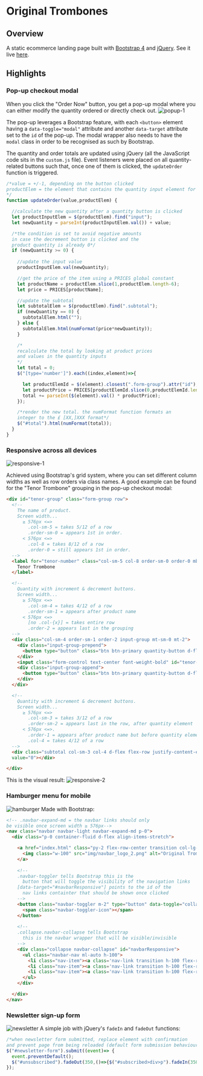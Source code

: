 # Original Trombones

## Overview
A static ecommerce landing page built with [Bootstrap 4](https://getbootstrap.com/docs/4.0/getting-started/introduction/) and [jQuery](https://jquery.com/). See it live [here](http://mihailthebuilder.github.io/original-trombones-v2).

## Highlights

### Pop-up checkout modal
When you click the "Order Now" button, you get a pop-up modal where you can either modify the quantity ordered or directly check out.
![popup-1](./demo/popup_1.gif)

The pop-up leverages a Bootstrap feature, with each `<button>` element having a `data-toggle="modal"` attribute and another `data-target` attribute set to the `id` of the pop-up. The modal wrapper also needs to have the `modal` class in order to be recognised as such by Bootstrap.

The quantity and order totals are updated using jQuery (all the JavaScript code sits in the `custom.js` file). Event listeners were placed on all quantity-related buttons such that, once one of them is clicked, the `updateOrder` function is triggered.
```js
/*value = +/-1, depending on the button clicked
productElem = the element that contains the quantity input element for a given product
*/
function updateOrder(value,productElem) {

  //calculate the new quantity after a quantity button is clicked
  let productInputElem = $(productElem).find("input");
  let newQuantity = parseInt(productInputElem.val()) + value;

  /*the condition is set to avoid negative amounts
  in case the decrement button is clicked and the
  product quantity is already 0*/
  if (newQuantity >= 0) {
    
    //update the input value
    productInputElem.val(newQuantity);

    //get the price of the item using a PRICES global constant
    let productName = productElem.slice(1,productElem.length-6);
    let price = PRICES[productName];

    //update the subtotal
    let subtotalElem = $(productElem).find(".subtotal");
    if (newQuantity == 0) {
      subtotalElem.html("");
    } else {
      subtotalElem.html(numFormat(price*newQuantity));
    }

    /*
    recalculate the total by looking at product prices
    and values in the quantity inputs
    */
    let total = 0;
    $("[type='number']").each((index,element)=>{

      let productElemId = $(element).closest(".form-group").attr("id");
      let productPrice = PRICES[productElemId.slice(0,productElemId.length-6)];
      total += parseInt($(element).val() * productPrice);
    });

    /*render the new total. the numFormat function formats an
    integer to the £ [XX,]XXX format*/
    $("#total").html(numFormat(total));
  }
}
```

### Responsive across all devices
![responsive-1](./demo/responsive_1.gif)

Achieved using Bootstrap's grid system, where you can set different column widths as well as row orders via class names. A good example can be found for the "Tenor Trombone" grouping in the pop-up checkout modal:
```html
<div id="tenor-group" class="form-group row">
  <!--
    The name of product.
    Screen width...
      ≥ 576px <=> 
        .col-sm-5 = takes 5/12 of a row
        .order-sm-0 = appears 1st in order.
      < 576px <=>
        .col-8 = takes 8/12 of a row
        .order-0 = still appears 1st in order.
  -->
  <label for="tenor-number" class="col-sm-5 col-8 order-sm-0 order-0 mb-0 flex-row-center">
    Tenor Trombone
  </label>

  <!--
    Quantity with increment & decrement buttons.
    Screen width...
      ≥ 576px <=>
        .col-sm-4 = takes 4/12 of a row
        .order-sm-1 = appears after product name
      < 576px <=>
        [no .col-{x}] = takes entire row
        .order-2 = appears last in the grouping 
  -->
  <div class="col-sm-4 order-sm-1 order-2 input-group mt-sm-0 mt-2">
    <div class="input-group-prepend">
      <button type="button" class="btn btn-primary quantity-button d-flex flex-row justify-content-center align-items-center font-weight-bold p-0">-</button>
    </div>
    <input class="form-control text-center font-weight-bold" id="tenor-number" name="tenor-number" min="0" value="0" type="number" disabled>
    <div class="input-group-append">
      <button type="button" class="btn btn-primary quantity-button d-flex flex-row justify-content-center align-items-center font-weight-bold p-0">+</button>
    </div>
  </div>

  <!--
    Quantity with increment & decrement buttons.
    Screen width...
      ≥ 576px <=>
        .col-sm-3 = takes 3/12 of a row
        .order-sm-2 = appears last in the row, after quantity element
      < 576px <=>.
        .order-1 = appears after product name but before quantity element
        .col-4 = takes 4/12 of a row
  -->
  <div class="subtotal col-sm-3 col-4 d-flex flex-row justify-content-end align-items-center order-sm-2 order-1"
  value="0"></div>

</div>
```
This is the visual result:
![responsive-2](./demo/responsive_2.gif)

### Hamburger menu for mobile
![hamburger](./demo/hamburger.gif)
Made with Bootstrap:
```html
<!-- .navbar-expand-md = the navbar links should only 
be visible once screen width ≥ 576px-->
<nav class="navbar navbar-light navbar-expand-md p-0">
  <div class="p-0 container-fluid d-flex align-items-stretch">

    <a href="index.html" class="py-2 flex-row-center transition col-lg-3 col-md-5 col-sm-6 col-9">
      <img class="w-100" src="img/navbar_logo_2.png" alt="Original Trombones" title="Original Trombones">
    </a>
    
    <!--
    .navbar-toggler tells Bootstrap this is the
      button that will toggle the visibility of the navigation links
    [data-target="#navbarResponsive"] points to the id of the
      nav links containter that should be shown once clicked
    -->
    <button class="navbar-toggler m-2" type="button" data-toggle="collapse" data-target="#navbarResponsive" aria-controls="navbarSupportedContent" aria-expanded="false" aria-label="Toggle navigation">
      <span class="navbar-toggler-icon"></span>
    </button>
    
    <!--
    .collapse.navbar-collapse tells Bootstrap
      this is the navbar wrapper that will be visible/invisible
    -->
    <div class="collapse navbar-collapse" id="navbarResponsive">
      <ul class="navbar-nav ml-auto h-100">
        <li class="nav-item"><a class='nav-link transition h-100 flex-row-center justify-content-end px-4' href="#feature-list"><span>Features</span></a></li>
        <li class="nav-item"><a class='nav-link transition h-100 flex-row-center justify-content-end px-4' href="#video-section"><span>How it works</span></a></li>
        <li class="nav-item"><a class='nav-link transition h-100 flex-row-center justify-content-end px-4' href="#pricing"><span>Pricing</span></a></li>
      </ul>
    </div>

  </div>
</nav>
``` 

### Newsletter sign-up form
![newsletter](./demo/newsletter.gif)
A simple job with jQuery's `fadeIn` and `fadeOut` functions:
```js
/*when newsletter form submitted, replace element with confirmation
and prevent page from being reloaded (default form submission behaviour)*/
$("#newsletter-form").submit((event)=> {
  event.preventDefault();
  $("#unsubscribed").fadeOut(350,()=>{$("#subscribed>div>p").fadeIn(350)});
});
```
